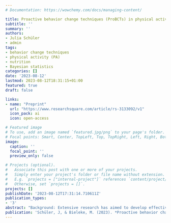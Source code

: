 ```yaml
---
# Documentation: https://wowchemy.com/docs/managing-content/

title: Proactive behavior change techniques (ProBCTs) in physical activity and healthy eating
subtitle: ''
summary: ''
authors:
- Julia Schüler
- admin
tags:
- behavior change techniques
- physical activity (PA)
- nutrition
- Bayesian statistics
categories: []
date: '2023-08-12'
lastmod: 2023-08-12T18:31:15+01:00
featured: true
draft: false

links:
- name: "Preprint"
  url: "https://www.researchsquare.com/article/rs-3133092/v1"
  icon_pack: ai
  icon: open-access

# Featured image
# To use, add an image named `featured.jpg/png` to your page's folder.
# Focal points: Smart, Center, TopLeft, Top, TopRight, Left, Right, BottomLeft, Bottom, BottomRight.
image:
  caption: ''
  focal_point: ''
  preview_only: false

# Projects (optional).
#   Associate this post with one or more of your projects.
#   Simply enter your project's folder or file name without extension.
#   E.g. `projects = ["internal-project"]` references `content/project/deep-learning/index.md`.
#   Otherwise, set `projects = []`.
projects: []
publishDate: '2023-08-12T17:31:14.710611Z'
publication_types:
- '3'
abstract: "Background: Extensive research has aimed to develop effective interventions for physical inactivity and unhealthy diets, but progress in behavior change techniques (BCTs) has been limited. This study introduces proactive behavior change techniques (ProBCTs) as a novel approach to the problem. By examining techniques people use naturally, without external intervention, the study explores associations, potential causes, and success in behavior change. Methods: We translated Abraham & Michie's (2008) 26-BCT taxonomy into a ProBCT questionnaire and administered it to 504 participants via a web survey. Participants reported self-imposed goals in physical activity (PA) and healthy nutrition (NUT), along with their importance, difficulty, and progress. Physical activity and healthy eating questionnaires served as indicators of successful behavior change. Results: Using Bayesian statistics, we found variations in the usage intensity of ProBCTs. Similarities and differences emerged between PA and NUT domains. For example, 'time management' was commonly used in both, while 'information seeking' was more prevalent in NUT. For some ProBCTs, weak evidence emerged for gender differences and age effects. ProBCTs formed clusters similar to BCTs, supported by Bayesian psychometric network analyses. Tests for potential preconditions and consequences of ProBCTs revealed moderate-to-strong support for positive relations with goal importance, and strong support for positive relationships of ProBCTs with behavior change. Moreover, PA was best predicted by a combination of the ProBCTs 'time management' plus 'detailed plans,' whereas for NUT, a complex pattern of six ProBCTs was the best-fitting predictive model. Discussion: We discuss the potential of ProBCTs for promoting physical activity and healthy eating add what is still needed to make them work efficiently. Conclusions: The ProBCT approach can contribute to the scalability of health behaviour change strategies."
publication: 'Schüler, J, & Bieleke, M. (2023). *Proactive behavior change techniques (ProBCTs) in physical activity and healthy eating?* Research Square. https://doi.org/10.21203/rs.3.rs-3133092/v1'
---
```

